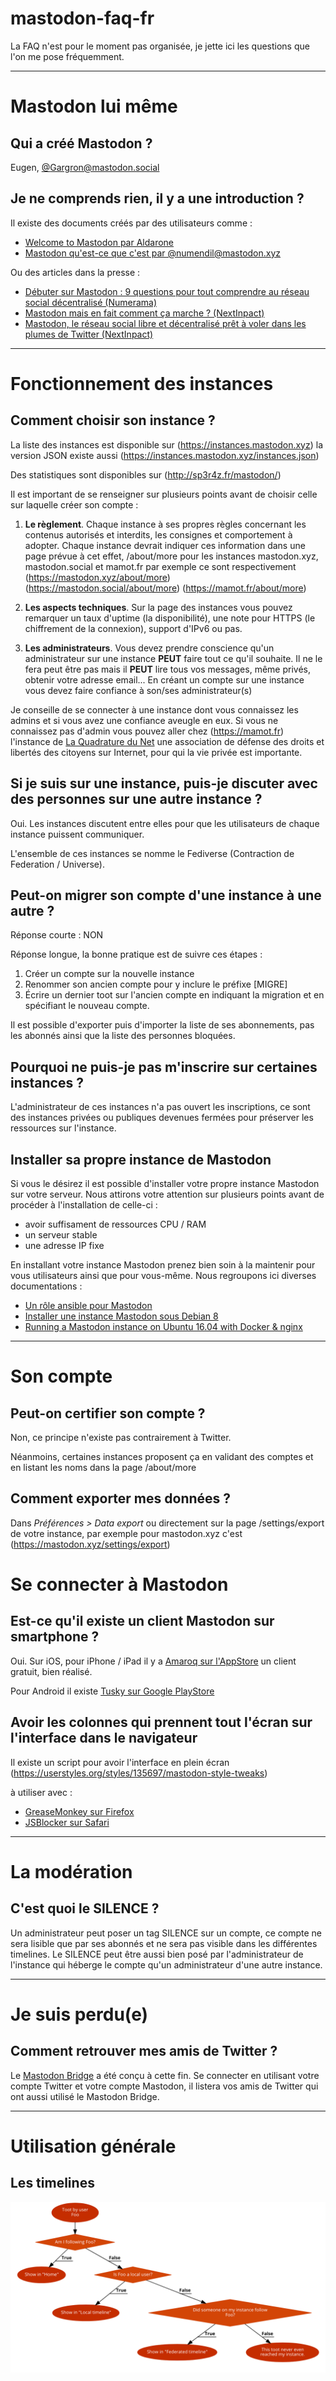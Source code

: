 # mastodon-faq-fr

La FAQ n'est pour le moment pas organisée, je jette ici les questions que l'on me pose fréquemment.

___
# Mastodon lui même
## Qui a créé Mastodon ?

Eugen, [@Gargron@mastodon.social](https://mastodon.social/@Gargron)

## Je ne comprends rien, il y a une introduction ?

Il existe des documents créés par des utilisateurs comme : 
* [Welcome to Mastodon par Aldarone](https://aldarone.fr/welcome-to-mastodon/)
* [Mastodon qu'est-ce que c'est par @numendil@mastodon.xyz](http://pixellibre.net/2017/04/mastodon-quest-cest/)

Ou des articles dans la presse :
* [Débuter sur Mastodon : 9 questions pour tout comprendre au réseau social décentralisé (Numerama)](http://www.numerama.com/tech/246684-debuter-sur-mastodon-9-questions-pour-tout-comprendre-au-reseau-social-decentralise.html)
* [Mastodon mais en fait comment ça marche ? (NextInpact)](https://www.nextinpact.com/news/103953-mastodon-mais-en-fait-comment-ca-marche.htm)
* [Mastodon, le réseau social libre et décentralisé prêt à voler dans les plumes de Twitter (NextInpact)](https://www.nextinpact.com/news/103937-mastodon-reseau-social-libre-et-decentralise-pret-a-voler-dans-plumes-twitter.htm)

___
# Fonctionnement des instances

## Comment choisir son instance ?

La liste des instances est disponible sur (https://instances.mastodon.xyz) la version JSON existe aussi (https://instances.mastodon.xyz/instances.json)

Des statistiques sont disponibles sur (http://sp3r4z.fr/mastodon/)

Il est important de se renseigner sur plusieurs points avant de choisir celle sur laquelle créer son compte :
1. **Le règlement**. Chaque instance à ses propres règles concernant les contenus autorisés et interdits, les consignes et comportement à adopter. Chaque instance devrait indiquer ces information dans une page prévue à cet effet, /about/more pour les instances mastodon.xyz, mastodon.social et mamot.fr par exemple ce sont respectivement (https://mastodon.xyz/about/more) (https://mastodon.social/about/more) (https://mamot.fr/about/more)

2. **Les aspects techniques**. Sur la page des instances vous pouvez remarquer un taux d'uptime (la disponibilité), une note pour HTTPS (le chiffrement de la connexion), support d'IPv6 ou pas.

3. **Les administrateurs**. Vous devez prendre conscience qu'un administrateur sur une instance **PEUT** faire tout ce qu'il souhaite. Il ne le fera peut être pas mais il **PEUT** lire tous vos messages, même privés, obtenir votre adresse email... En créant un compte sur une instance vous devez faire confiance à son/ses administrateur(s)

Je conseille de se connecter à une instance dont vous connaissez les admins et si vous avez une confiance aveugle en eux.
Si vous ne connaissez pas d'admin vous pouvez aller chez (https://mamot.fr) l'instance de [La Quadrature du Net](https://laquadrature.net) une association de défense des droits et libertés des citoyens sur Internet, pour qui la vie privée est importante.


## Si je suis sur une instance, puis-je discuter avec des personnes sur une autre instance ?

Oui. Les instances discutent entre elles pour que les utilisateurs de chaque instance puissent communiquer.

L'ensemble de ces instances se nomme le Fediverse (Contraction de Federation / Universe).

## Peut-on migrer son compte d'une instance à une autre ?
Réponse courte : NON

Réponse longue, la bonne pratique est de suivre ces étapes :
1. Créer un compte sur la nouvelle instance
2. Renommer son ancien compte pour y inclure le préfixe [MIGRE]
3. Écrire un dernier toot sur l'ancien compte en indiquant la migration et en spécifiant le nouveau compte.

Il est possible d'exporter puis d'importer la liste de ses abonnements, pas les abonnés ainsi que la liste des personnes bloquées.

## Pourquoi ne puis-je pas m'inscrire sur certaines instances ?
L'administrateur de ces instances n'a pas ouvert les inscriptions, ce sont des instances privées ou publiques devenues fermées pour préserver les ressources sur l'instance.

## Installer sa propre instance de Mastodon

Si vous le désirez il est possible d'installer votre propre instance Mastodon sur votre serveur. Nous attirons votre attention sur plusieurs points avant de procéder à l'installation de celle-ci :

* avoir suffisament de ressources CPU / RAM
* un serveur stable
* une adresse IP fixe

En installant votre instance Mastodon prenez bien soin à la maintenir pour vous utilisateurs ainsi que pour vous-même. Nous regroupons ici diverses documentations :

* [Un rôle ansible pour Mastodon](https://git.legeox.net/mastodon/ansible-role)
* [Installer une instance Mastodon sous Debian 8](https://angristan.fr/installer-instance-mastodon-debian-8)
* [Running a Mastodon instance on Ubuntu 16.04 with Docker & nginx](https://github.com/ummjackson/mastodon-guide/blob/master/up-and-running.md)


___
# Son compte 

## Peut-on certifier son compte ?

Non, ce principe n'existe pas contrairement à Twitter.

Néanmoins, certaines instances proposent ça en validant des comptes et en listant les noms dans la page /about/more

## Comment exporter mes données ?

Dans *Préférences > Data export* ou directement sur la page /settings/export de votre instance, par exemple pour mastodon.xyz c'est (https://mastodon.xyz/settings/export)

# Se connecter à Mastodon

## Est-ce qu'il existe un client Mastodon sur smartphone ?
Oui.
Sur iOS, pour iPhone / iPad il y a [Amaroq sur l'AppStore](https://itunes.apple.com/us/app/amaroq-for-mastodon/id1214116200?mt=8) un client gratuit, bien réalisé.

Pour Android il existe [Tusky sur Google PlayStore](https://play.google.com/store/apps/details?id=com.keylesspalace.tusky)

## Avoir les colonnes qui prennent tout l'écran sur l'interface dans le navigateur

Il existe un script pour avoir l'interface en plein écran (https://userstyles.org/styles/135697/mastodon-style-tweaks)

à utiliser avec :

*  [GreaseMonkey sur Firefox](https://addons.mozilla.org/fr/firefox/addon/greasemonkey/)
*  [JSBlocker sur Safari](http://jsblocker.toggleable.com)

___
# La modération

## C'est quoi le SILENCE ?

Un administrateur peut poser un tag SILENCE sur un compte, ce compte ne sera lisible que par ses abonnés et ne sera pas visible dans les différentes timelines. Le SILENCE peut être aussi bien posé par l'administrateur de l'instance qui héberge le compte qu'un administrateur d'une autre instance.

___
# Je suis perdu(e)

## Comment retrouver mes amis de Twitter ?
Le [Mastodon Bridge](https://mastodon-bridge.herokuapp.com) a été conçu à cette fin. Se connecter en utilisant votre compte Twitter et votre compte Mastodon, il listera vos amis de Twitter qui ont aussi utilisé le Mastodon Bridge.


___
# Utilisation générale

## Les timelines

![Une explication des timelines](https://github.com/Sniperovitch/mastodon-faq-fr/blob/master/mastodon_timelines.png)

